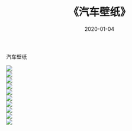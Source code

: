 ﻿---
layout: post
title:  《汽车壁纸》
date:   2020-01-04
img: http://img.660000.xyz/Sharelink/壁纸/汽车壁纸/000.jpg
categories: [美女, 清纯, 唯美]
---

汽车壁纸

  ![](http://img.660000.xyz/Sharelink/壁纸/汽车壁纸/001.png) <br> ![](http://img.660000.xyz/Sharelink/壁纸/汽车壁纸/002.jpg) <br> ![](http://img.660000.xyz/Sharelink/壁纸/汽车壁纸/003.jpg) <br> ![](http://img.660000.xyz/Sharelink/壁纸/汽车壁纸/004.png) <br> ![](http://img.660000.xyz/Sharelink/壁纸/汽车壁纸/005.jpg) <br> ![](http://img.660000.xyz/Sharelink/壁纸/汽车壁纸/006.jpg) <br> ![](http://img.660000.xyz/Sharelink/壁纸/汽车壁纸/007.jpg) <br> ![](http://img.660000.xyz/Sharelink/壁纸/汽车壁纸/008.png) <br> ![](http://img.660000.xyz/Sharelink/壁纸/汽车壁纸/009.jpg) <br> ![](http://img.660000.xyz/Sharelink/壁纸/汽车壁纸/010.jpg) <br>